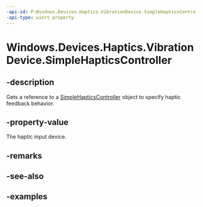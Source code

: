 ```yaml
---
-api-id: P:Windows.Devices.Haptics.VibrationDevice.SimpleHapticsController
-api-type: winrt property
---
```


<!-- Property syntax.
public SimpleHapticsController SimpleHapticsController { get; }
-->

# Windows.Devices.Haptics.VibrationDevice.SimpleHapticsController

## -description

Gets a reference to a [SimpleHapticsController](simplehapticscontroller.md) object to specify haptic feedback behavior.

## -property-value

The haptic input device.

## -remarks

## -see-also

## -examples
